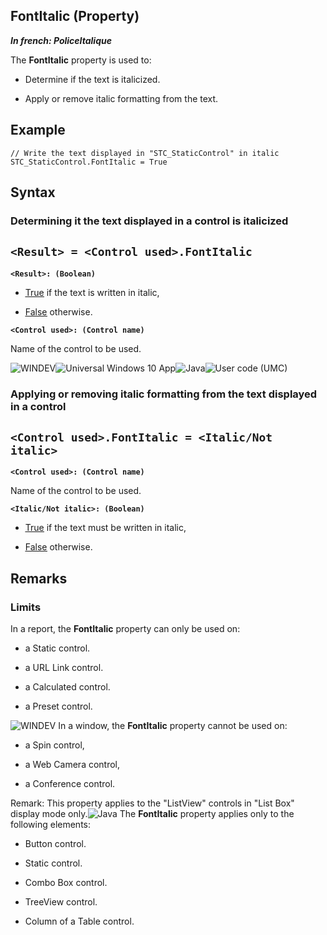 


## FontItalic (Property)

***In french: PoliceItalique***
	



<a name="XUse"></a>
<a name="Use"></a>
<a name="description"></a>
The **FontItalic** property is used to:

- Determine if the text is italicized.

- Apply or remove italic formatting from the text.







<a name="Example1"></a>
<a name="sample_code"></a>

## Example


```wl
// Write the text displayed in "STC_StaticControl" in italic
STC_StaticControl.FontItalic = True
```

<a name="XSYNTAX"></a>
<a name="SYNTAX1"></a>

## Syntax

### Determining it the text displayed in a control is italicized

`<Result> = <Control used>.FontItalic`
---

**`<Result>: (Boolean)`**



- <u><u><u><u>True</u></u></u></u> if the text is written in italic, 

- <u><u><u><u>False</u></u></u></u> otherwise.




**`<Control used>: (Control name)`**

Name of the control to be used.  


<a name="SYNTAX2"></a>
![WINDEV](https://doc.pcsoft.fr/ext/images/us/WD.png)![Universal Windows 10 App](https://doc.pcsoft.fr/ext/images/us/UNIVERSALAPP.png)![Java](https://doc.pcsoft.fr/ext/images/us/JAVA.png)![User code (UMC)](https://doc.pcsoft.fr/ext/images/us/MCU.png) 
### Applying or removing italic formatting from the text displayed in a control

`<Control used>.FontItalic = <Italic/Not italic>`
---

**`<Control used>: (Control name)`**

Name of the control to be used.

**`<Italic/Not italic>: (Boolean)`**



- <u><u><u><u>True</u></u></u></u> if the text must be written in italic, 

- <u><u><u><u>False</u></u></u></u> otherwise.  






<a name="NOTE0"></a>
<a name="NOTE0_1"></a>

## Remarks


### Limits
<a name="limits_ELTPARAGRAPHE000097"></a>

In a report, the **FontItalic** property can only be used on:

- a Static control.

- a URL Link control.

- a Calculated control.

- a Preset control.




![WINDEV](https://doc.pcsoft.fr/ext/images/us/WD.png) In a window, the **FontItalic** property cannot be used on:

- a Spin control, 

- a Web Camera control, 

- a Conference control.


Remark: This property applies to the "ListView" controls in "List Box" display mode only.![Java](https://doc.pcsoft.fr/ext/images/us/JAVA.png) The **FontItalic** property applies only to the following elements:

- Button control.

- Static control.

- Combo Box control.

- TreeView control.

- Column of a Table control.





